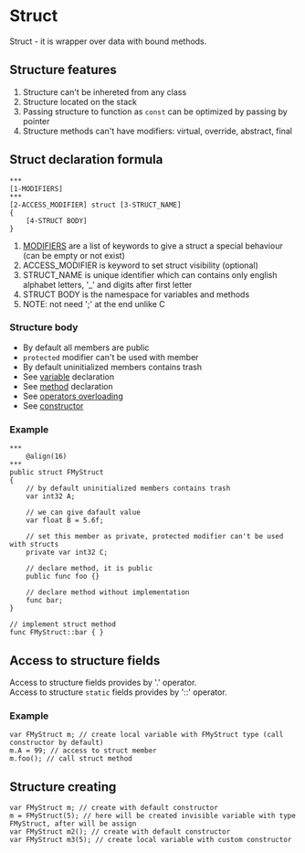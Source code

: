 # Struct

Struct - it is wrapper over data with bound methods. 



## Structure features

1. Structure can't be inhereted from any class
2. Structure located on the stack
3. Passing structure to function as `const` can be optimized by passing by pointer
4. Structure methods can't have modifiers: virtual, override, abstract, final



## Struct declaration formula

```
***
[1-MODIFIERS]
***
[2-ACCESS_MODIFIER] struct [3-STRUCT_NAME]
{
	[4-STRUCT BODY]
}
```
1. [MODIFIERS](09-ClassModifiers.md) are a list of keywords to give a struct a special behaviour (can be empty or not exist)
2. ACCESS_MODIFIER is keyword to set struct visibility (optional)
3. STRUCT_NAME is unique identifier which can contains only english alphabet letters, '_' and digits after first letter
4. STRUCT BODY is the namespace for variables and methods
5. NOTE: not need ';' at the end unlike C

### Structure body

- By default all members are public
- `protected` modifier can't be used with member
- By default uninitialized members contains trash
- See [variable](../4-Variables/01-DeclareVariable.md) declaration
- See [method](../3-Functions/01-FunctionDeclaration.md) declaration
- See [operators overloading](07-OperatorsOverloading.md)
- See [constructor](10-Constructor.md)

### Example

```
***
	@align(16)
***
public struct FMyStruct
{
	// by default uninitialized members contains trash
	var int32 A;

	// we can give dafault value        
	var float B = 5.6f; 

	// set this member as private, protected modifier can't be used with structs
	private var int32 C; 

	// declare method, it is public
	public func foo {}

	// declare method without implementation
	func bar;
}

// implement struct method 
func FMyStruct::bar { }
```



## Access to structure fields

Access to structure fields provides by '.' operator. \
Access to structure `static` fields provides by '::' operator.

### Example

```
var FMyStruct m; // create local variable with FMyStruct type (call constructor by default)
m.A = 99; // access to struct member
m.foo(); // call struct method
```



## Structure creating

```
var FMyStruct m; // create with default constructor
m = FMyStruct(5); // here will be created invisible variable with type FMyStruct, after will be assign
var FMyStruct m2(); // create with default constructor
var FMyStruct m3(5); // create local variable with custom constructor
```
